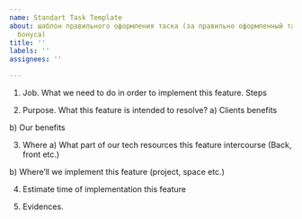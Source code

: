 ```yaml
---
name: Standart Task Template
about: шаблон правильного оформления таска (за правильно оформленный таск +1 токен
  бонуса)
title: ''
labels: ''
assignees: ''

---
```

<!-- Please use English -->

1.  Job. What we need to do in order to implement this feature. Steps

2.  Purpose. What this feature is intended to resolve? 
a) Clients benefits

b) Our benefits

3.  Where 
a) What part of our tech resources this feature intercourse  (Back, front etc.) 

b) Where’ll we implement this feature (project, space etc.) 

4.  Estimate time of implementation this feature 

5.  Evidences.
